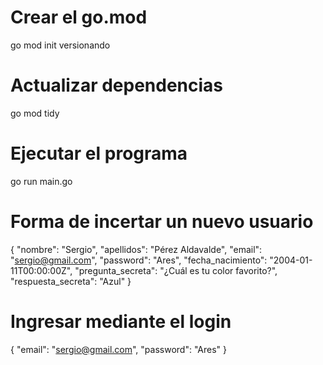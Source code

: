 # Crear el go.mod

go mod init versionando

# Actualizar dependencias

go mod tidy

# Ejecutar el programa

go run main.go

# Forma de incertar un nuevo usuario

{
  "nombre": "Sergio",
  "apellidos": "Pérez Aldavalde",
  "email": "sergio@gmail.com",
  "password": "Ares",
  "fecha_nacimiento": "2004-01-11T00:00:00Z",
  "pregunta_secreta": "¿Cuál es tu color favorito?",
  "respuesta_secreta": "Azul"
}

# Ingresar mediante el login

{
  "email": "sergio@gmail.com",
  "password": "Ares"
}